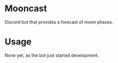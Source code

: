 # Mooncast
Discord bot that provides a forecast of moon phases.
# Usage
None yet, as the bot just started development.
